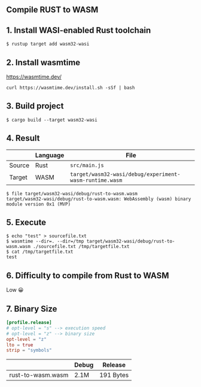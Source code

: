 ## Compile RUST to WASM

## 1. Install WASI-enabled Rust toolchain

```shell
$ rustup target add wasm32-wasi
```

## 2. Install wasmtime

https://wasmtime.dev/

```shell
curl https://wasmtime.dev/install.sh -sSf | bash
```

## 3. Build project 

```shell
$ cargo build --target wasm32-wasi
```

## 4. Result

|        | Language | File                                                    |
|--------|----------|---------------------------------------------------------|
| Source | Rust     | `src/main.js`                                           |
| Target | WASM     | `target/wasm32-wasi/debug/experiment-wasm-runtime.wasm` |

```shell
$ file target/wasm32-wasi/debug/rust-to-wasm.wasm
target/wasm32-wasi/debug/rust-to-wasm.wasm: WebAssembly (wasm) binary module version 0x1 (MVP)
```

## 5. Execute

```shell
$ echo "test" > sourcefile.txt
$ wasmtime --dir=. --dir=/tmp target/wasm32-wasi/debug/rust-to-wasm.wasm ./sourcefile.txt /tmp/targetfile.txt
$ cat /tmp/targetfile.txt 
test
```

## 6. Difficulty to compile from Rust to WASM

Low 😀

## 7. Binary Size

```toml
[profile.release]
# opt-level = "s" --> execution speed
# opt-level = "z" --> binary size
opt-level = "z"
lto = true
strip = "symbols"
```

|                   | Debug  | Release   |
|-------------------|--------|-----------|
| rust-to-wasm.wasm | 2.1M   | 191 Bytes |

